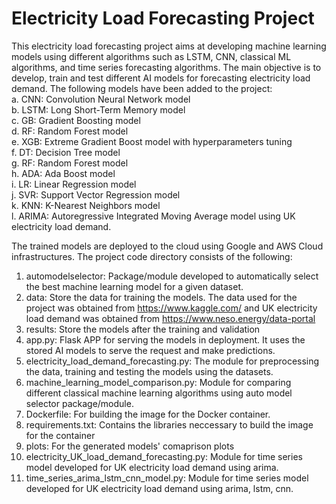 # Electricity Load Forecasting Project
This electricity load forecasting project aims at developing machine learning models using different algorithms such as LSTM, CNN, classical ML algorithms, and time series forecasting algorithms. The main objective is to develop, train and test different AI models for forecasting electricity load demand.
The following models have been added to the project:\
    a. CNN: Convolution Neural Network model \
    b. LSTM: Long Short-Term Memory model \
    c. GB: Gradient Boosting model \
    d. RF: Random Forest model \
    e. XGB: Extreme Gradient Boost model with hyperparameters tuning \
    f. DT: Decision Tree model \
    g. RF: Random Forest model \
    h. ADA: Ada Boost model \
    i. LR: Linear Regression model \
    j. SVR: Support Vector Regression model \
    k. KNN: K-Nearest Neighbors model \
    l. ARIMA: Autoregressive Integrated Moving Average model using UK electricity load demand.
   
The trained models are deployed to the cloud using Google and AWS Cloud infrastructures. 
The project code directory consists of the following:
1. automodelselector: Package/module developed to automatically select the best machine learning model for a given dataset. 
2. data: Store the data for training the models. The data used for the project was obtained from https://www.kaggle.com/ and UK electricity load demand was obtained from https://www.neso.energy/data-portal
3. results: Store the models after the training and validation
4. app.py: Flask APP for serving the models in deployment. It uses the stored AI models to serve the request and make predictions.
5. electricity_load_demand_forecasting.py: The module for preprocessing the data, training and testing the models using the datasets.
6. machine_learning_model_comparison.py: Module for comparing different classical machine learning algorithms using auto model selector package/module.
7. Dockerfile: For building the image for the Docker container.
8. requirements.txt: Contains the libraries neccessary to build the image for the container
9. plots: For the generated models' comaprison plots 
10. electricity_UK_load_demand_forecasting.py: Module for time series model developed for UK electricity load demand using arima.
11. time_series_arima_lstm_cnn_model.py: Module for time series model developed for UK electricity load demand using arima, lstm, cnn. 



